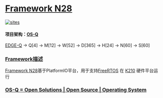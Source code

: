 ﻿# [Framework N28](https://github.com/OS-Q/N28)

[![sites](http://182.61.61.133/link/resources/OSQ.png)](http://www.OS-Q.com)

#### 项目架构：[OS-Q](https://github.com/OS-Q)

[EDGE-Q](https://github.com/OS-Q/EDGE-Q) -> Q[4] -> M[12] -> W[52] -> D[365] -> H[24] -> N[60] -> S[60]

### [Framework描述](https://github.com/OS-Q/N28/wiki) 

[Framework N28](https://github.com/OS-Q/N28)基于PlatformIO平台，用于支持[FreeRTOS](https://github.com/OS-Q/FreeRTOS) 在 [K210](https://github.com/sochub/K210) 硬件平台运行

### [OS-Q = Open Solutions | Open Source |  Operating System ](http://www.OS-Q.com/N28)